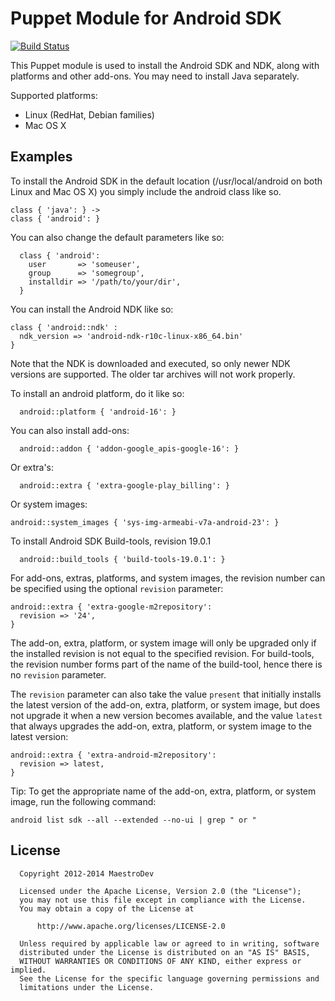 Puppet Module for Android SDK
=============================

[![Build Status](https://maestro.maestrodev.com/api/v1/projects/58/compositions/443/badge/icon)](https://maestro.maestrodev.com/projects/58/compositions/443)

This Puppet module is used to install the Android SDK and NDK, 
along with platforms and other add-ons.
You may need to install Java separately.

Supported platforms:

* Linux (RedHat, Debian families)
* Mac OS X

Examples
--------

To install the Android SDK in the default location (/usr/local/android on both Linux
and Mac OS X) you simply include the android class like so.

    class { 'java': } ->
    class { 'android': }

You can also change the default parameters like so:

```
  class { 'android':
    user       => 'someuser',
    group      => 'somegroup',
    installdir => '/path/to/your/dir',
  }
```

You can install the Android NDK like so:

```
class { 'android::ndk' :
  ndk_version => 'android-ndk-r10c-linux-x86_64.bin'
}
```

Note that the NDK is downloaded and executed, so only newer NDK versions are supported. The older tar archives will not work properly.

To install an android platform, do it like so:

```
  android::platform { 'android-16': }
```

You can also install add-ons:

```
  android::addon { 'addon-google_apis-google-16': }
```

Or extra's:

```
  android::extra { 'extra-google-play_billing': }
```

Or system images:

```
android::system_images { 'sys-img-armeabi-v7a-android-23': }
```

To install Android SDK Build-tools, revision 19.0.1

```
  android::build_tools { 'build-tools-19.0.1': }
```

For add-ons, extras, platforms, and system images, the revision number can be
specified using the optional `revision` parameter:

```
android::extra { 'extra-google-m2repository':
  revision => '24',
}
```

The add-on, extra, platform, or system image will only be upgraded only if the
installed revision is not equal to the specified revision. For build-tools, the
revision number forms part of the name of the build-tool, hence there is no
`revision` parameter.

The `revision` parameter can also take the value `present` that initially
installs the latest version of the add-on, extra, platform, or system image, but
does not upgrade it when a new version becomes available, and the value `latest`
that always upgrades the add-on, extra, platform, or system image to the latest
version:

```
android::extra { 'extra-android-m2repository':
  revision => latest,
}
```

Tip: To get the appropriate name of the add-on, extra, platform, or system
image, run the following command:

```
android list sdk --all --extended --no-ui | grep " or "
```

License
-------
```
  Copyright 2012-2014 MaestroDev

  Licensed under the Apache License, Version 2.0 (the "License");
  you may not use this file except in compliance with the License.
  You may obtain a copy of the License at

      http://www.apache.org/licenses/LICENSE-2.0

  Unless required by applicable law or agreed to in writing, software
  distributed under the License is distributed on an "AS IS" BASIS,
  WITHOUT WARRANTIES OR CONDITIONS OF ANY KIND, either express or implied.
  See the License for the specific language governing permissions and
  limitations under the License.
```
